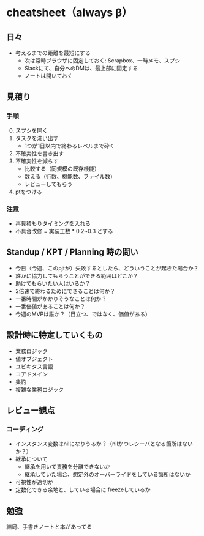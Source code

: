 # cheatsheet（always β）

## 日々

- 考えるまでの距離を最短にする
  - 次は常時ブラウザに固定しておく: Scrapbox、一時メモ、スプシ
  - Slackにて、自分へのDMは、最上部に固定する
  - ノートは開いておく

## 見積り

### 手順

0. スプシを開く
1. タスクを洗い出す
   - 1つが1日以内で終わるレベルまで砕く
2. 不確実性を書き出す
3. 不確実性を減らす
   - 比較する（同規模の既存機能）
   - 数える（行数、機能数、ファイル数）
   - レビューしてもらう
4. ptをつける

### 注意

- 再見積もりタイミングを入れる
- 不具合改修 = 実装工数 * 0.2~0.3 とする

## Standup / KPT / Planning 時の問い

- 今日（今週、このpjtが）失敗するとしたら、どういうことが起きた場合か？
- 誰かに協力してもらうことができる範囲はどこか？
- 助けてもらいたい人はいるか？
- 2倍速で終わるためにできることは何か？
- 一番時間がかかりそうなことは何か？
- 一番価値があることは何か？
- 今週のMVPは誰か？（目立つ、ではなく、価値がある）

## 設計時に特定していくもの

- 業務ロジック
- 値オブジェクト
- ユビキタス言語
- コアドメイン
- 集約
- 複雑な業務ロジック

## レビュー観点

### コーディング

- インスタンス変数はnilになりうるか？（nilかつレシーバとなる箇所はないか？）
- 継承について
  - 継承を用いて責務を分離できないか
  - 継承していた場合、想定外のオーバーライドをしている箇所はないか
- 可視性が適切か
- 定数化できる余地と、している場合に freezeしているか

## 勉強

結局、手書きノートと本があってる

